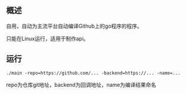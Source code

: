 ## 概述

自用，自动为主流平台自动编译Github上的go程序的程序。

只能在Linux运行，适用于制作api。

## 运行

```shell
./main -repo=https://github.com/... -backend=https://... -name=... 
```

repo为仓库git地址，backend为回调地址，name为编译结果命名